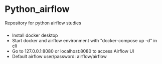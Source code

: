# Python_airflow
Repository for python airflow studies 

###

- Install docker desktop
- Start docker and airflow environment with "docker-compose up -d" in cli
- Go to 127.0.0.1:8080 or localhost:8080 to access Airflow UI
- Default airflow user/password: airflow/airflow

###
